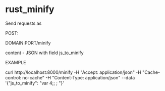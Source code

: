 # rust_minify

Send requests as 

POST:

DOMAIN:PORT/minify

content - JSON with field js_to_minify

EXAMPLE

curl http://localhost:8000/minify -H "Accept: application/json" -H "Cache-control: no-cache" -H "Content-Type: application/json" --data '{"js_to_minify": "var 4;;                 ;    "}'
